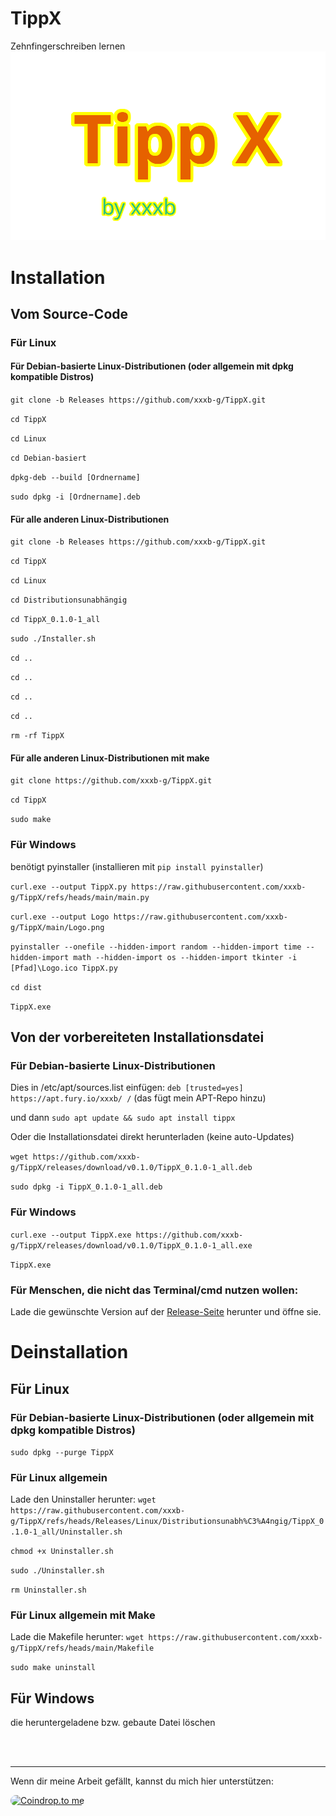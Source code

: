 # TippX
Zehnfingerschreiben lernen
![Logo](https://github.com/xxxb-g/TippX/blob/main/Logo.png)

# Installation
## Vom Source-Code
### Für Linux

#### Für Debian-basierte Linux-Distributionen (oder allgemein mit dpkg kompatible Distros)

`git clone -b Releases https://github.com/xxxb-g/TippX.git`

`cd TippX`

`cd Linux`

`cd Debian-basiert`

`dpkg-deb --build [Ordnername]`

`sudo dpkg -i [Ordnername].deb`

#### Für alle anderen Linux-Distributionen

`git clone -b Releases https://github.com/xxxb-g/TippX.git`

`cd TippX`

`cd Linux`

`cd Distributionsunabhängig`

`cd TippX_0.1.0-1_all`

`sudo ./Installer.sh`

`cd ..`

`cd ..`

`cd ..`

`cd ..`

`rm -rf TippX`


#### Für alle anderen Linux-Distributionen mit make
`git clone https://github.com/xxxb-g/TippX.git`

`cd TippX`

`sudo make`

### Für Windows

benötigt pyinstaller (installieren mit `pip install pyinstaller`)

`curl.exe --output TippX.py https://raw.githubusercontent.com/xxxb-g/TippX/refs/heads/main/main.py`

`curl.exe --output Logo https://raw.githubusercontent.com/xxxb-g/TippX/main/Logo.png`

`pyinstaller --onefile --hidden-import random --hidden-import time --hidden-import math --hidden-import os --hidden-import tkinter -i [Pfad]\Logo.ico TippX.py`

`cd dist`

`TippX.exe`

## Von der vorbereiteten Installationsdatei
### Für Debian-basierte Linux-Distributionen

Dies in /etc/apt/sources.list einfügen: `deb [trusted=yes] https://apt.fury.io/xxxb/ /` (das fügt mein APT-Repo hinzu)

und dann `sudo apt update && sudo apt install tippx`

Oder die Installationsdatei direkt herunterladen (keine auto-Updates)

`wget https://github.com/xxxb-g/TippX/releases/download/v0.1.0/TippX_0.1.0-1_all.deb`

`sudo dpkg -i TippX_0.1.0-1_all.deb`

### Für Windows

`curl.exe --output TippX.exe https://github.com/xxxb-g/TippX/releases/download/v0.1.0/TippX_0.1.0-1_all.exe`

`TippX.exe`

### Für Menschen, die nicht das Terminal/cmd nutzen wollen:
Lade die gewünschte Version auf  der [Release-Seite](https://github.com/xxxb-g/TippX/releases/) herunter und öffne sie.

# Deinstallation
## Für Linux
### Für Debian-basierte Linux-Distributionen (oder allgemein mit dpkg kompatible Distros)
`sudo dpkg --purge TippX`
### Für Linux allgemein
Lade den Uninstaller herunter:
`wget https://raw.githubusercontent.com/xxxb-g/TippX/refs/heads/Releases/Linux/Distributionsunabh%C3%A4ngig/TippX_0.1.0-1_all/Uninstaller.sh`

`chmod +x Uninstaller.sh`

`sudo ./Uninstaller.sh`

`rm Uninstaller.sh`
### Für Linux allgemein mit Make
Lade die Makefile herunter:
`wget https://raw.githubusercontent.com/xxxb-g/TippX/refs/heads/main/Makefile`

`sudo make uninstall`
## Für Windows
die heruntergeladene bzw. gebaute Datei löschen

<br>
<br>

***

Wenn dir meine Arbeit gefällt, kannst du mich hier unterstützen:

<a href="https://coindrop.to/TippX" target="_blank"><img src="https://coindrop.to/embed-button.png" style="border-radius: 10px; height: 57px !important;width: 229px !important;" alt="Coindrop.to me"></img></a>
